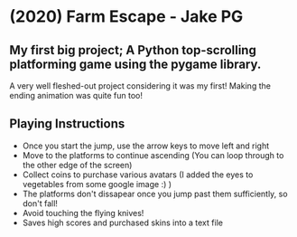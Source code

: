 # (2020) Farm Escape - Jake PG
## My first big project; A Python top-scrolling platforming game using the pygame library. 
A very well fleshed-out project considering it was my first! Making the ending animation was quite fun too!

## Playing Instructions
- Once you start the jump, use the arrow keys to move left and right
- Move to the platforms to continue ascending (You can loop through to the other edge of the screen)
-  Collect coins to purchase various avatars (I added the eyes to vegetables from some google image :) )
-  The platforms don't dissapear once you jump past them sufficiently, so don't fall!
-  Avoid touching the flying knives!
-  Saves high scores and purchased skins into a text file
